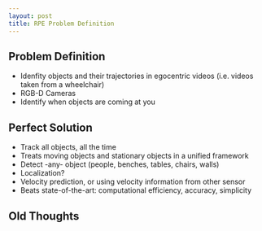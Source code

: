 ```yaml
---
layout: post
title: RPE Problem Definition
---
```


## Problem Definition

- Idenfity objects and their trajectories in egocentric videos (i.e. videos
  taken from a wheelchair)
- RGB-D Cameras
- Identify when objects are coming at you

## Perfect Solution
- Track all objects, all the time
- Treats moving objects and stationary objects in a unified framework
- Detect -any- object (people, benches, tables, chairs, walls)
- Localization?
- Velocity prediction, or using velocity information from other sensor
- Beats state-of-the-art: computational efficiency, accuracy, simplicity

## Old Thoughts